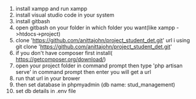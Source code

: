 1) install xampp and run xampp
2) install visual studio code in your system
3) install gitbash
4) open gitbash on your folder in which folder you want(like xampp ->htdocs->project)
5) clone 'https://github.com/anittajohn/project_student_det.git' url i using
    git clone 'https://github.com/anittajohn/project_student_det.git'
6) if you don't have composer first install( https://getcomposer.org/download/)
7) open your project folder in command prompt 
   then type 'php artisan serve' in command prompt then enter you will get a url 
8) run that url in  your brower
9) then set database in phpmyadmin (db name: stud_management)
10) set db details in .env file

